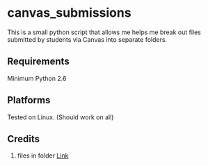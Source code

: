 # canvas_submissions

This is a small python script that allows me helps me break out files submitted by 
students via Canvas into separate folders.

## Requirements
Minimum Python 2.6 

## Platforms
Tested on Linux. (Should work on all)

## Credits
1. files in folder [Link](http://stackoverflow.com/questions/11968976/python-list-files-in-the-current-directory-only)


